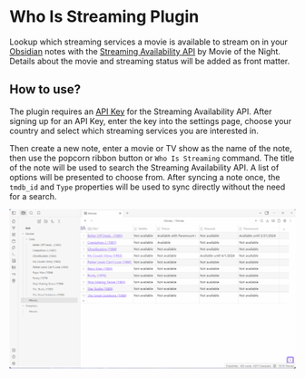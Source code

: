 # Who Is Streaming Plugin

Lookup which streaming services a movie is available to stream on in your [Obsidian](https://obsidian.md) notes with the [Streaming Availability API](https://www.movieofthenight.com/about/api) by Movie of the Night. Details about the movie and streaming status will be added as front matter. 


## How to use?

The plugin requires an [API Key](https://rapidapi.com/movie-of-the-night-movie-of-the-night-default/api/streaming-availability/pricing) for the Streaming Availability API. After signing up for an API Key, enter the key into the settings page, choose your country and select which streaming services you are interested in. 

Then create a new note, enter a movie or TV show as the name of the note, then use the popcorn ribbon button or `Who Is Streaming` command. The title of the note will be used to search the Streaming Availability API. A list of options will be presented to choose from. After syncing a note once, the `tmdb_id` and `Type` properties will be used to sync directly without the need for a search. 

![demo](./images/thething.gif)

